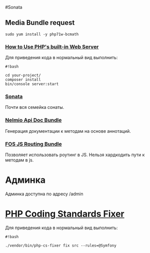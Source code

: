#Sonata 

## Media Bundle request
```
sudo yum install -y php71w-bcmath
```

### [How to Use PHP's built-in Web Server](https://symfony.com/doc/current/setup/built_in_web_server.html)
Для приведения кода в нормальный вид выполнить:

```
#!bash

cd your-project/
composer install
bin/console server:start
```

### [Sonata](https://sonata-project.org/)
Почти вся семейка сонаты.

### [Nelmio Api Doc Bundle](https://github.com/nelmio/NelmioApiDocBundle)
Генерация документации к методам на основе аннотаций.

### [FOS JS Routing Bundle](https://github.com/FriendsOfSymfony/FOSJsRoutingBundle)
Позволяет использовать роутинг в JS. Нельзя хардкодить пути к методам в js.

# Админка #
Админка доступна по адресу /admin

# [PHP Coding Standards Fixer](https://cs.sensiolabs.org/)
Для приведения кода в нормальный вид выполнить:

```
#!bash

./vendor/bin/php-cs-fixer fix src --rules=@Symfony
```

